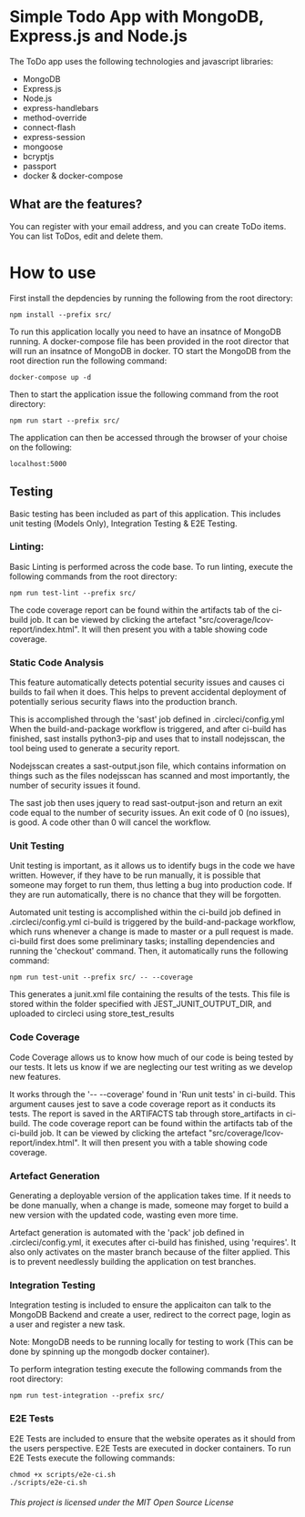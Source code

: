 # Simple Todo App with MongoDB, Express.js and Node.js
The ToDo app uses the following technologies and javascript libraries:
* MongoDB
* Express.js
* Node.js
* express-handlebars
* method-override
* connect-flash
* express-session
* mongoose
* bcryptjs
* passport
* docker & docker-compose

## What are the features?
You can register with your email address, and you can create ToDo items. You can list ToDos, edit and delete them. 

# How to use
First install the depdencies by running the following from the root directory:

```
npm install --prefix src/
```

To run this application locally you need to have an insatnce of MongoDB running. A docker-compose file has been provided in the root director that will run an insatnce of MongoDB in docker. TO start the MongoDB from the root direction run the following command:

```
docker-compose up -d
```

Then to start the application issue the following command from the root directory:
```
npm run start --prefix src/
```

The application can then be accessed through the browser of your choise on the following:

```
localhost:5000
```

## Testing

Basic testing has been included as part of this application. This includes unit testing (Models Only), Integration Testing & E2E Testing.

### Linting:
Basic Linting is performed across the code base. To run linting, execute the following commands from the root directory:

```
npm run test-lint --prefix src/
```



The code coverage report can be found within the artifacts tab of the ci-build job. It can be viewed by clicking the artefact "src/coverage/lcov-report/index.html". It will then present you with a table showing code coverage.

### Static Code Analysis
This feature automatically detects potential security issues and causes ci builds to fail when it does.
This helps to prevent accidental deployment of potentially serious security flaws into the production branch.

This is accomplished through the 'sast' job defined in .circleci/config.yml
When the build-and-package workflow is triggered, and after ci-build has finished, sast installs python3-pip and uses that to install nodejsscan, the tool being used to generate a security report.

Nodejsscan creates a sast-output.json file, which contains information on things such as the files nodejsscan has scanned and most importantly, the number of security issues it found.

The sast job then uses jquery to read sast-output-json and return an exit code equal to the number of security issues. An exit code of 0 (no issues), is good. A code other than 0 will cancel the workflow.


### Unit Testing
Unit testing is important, as it allows us to identify bugs in the code we have written. However, if they have to be run
manually, it is possible that someone may forget to run them, thus letting a bug into production code. If they are run automatically, there is no chance that they will be forgotten.

Automated unit testing is accomplished within the ci-build job defined in .circleci/config.yml
ci-build is triggered by the build-and-package workflow, which runs whenever a change is made to master or a pull request is made.
ci-build first does some preliminary tasks; installing dependencies and running the 'checkout' command. Then, it automatically runs the following command:
```
npm run test-unit --prefix src/ -- --coverage
```
This generates a junit.xml file containing the results of the tests. This file is stored within the folder specified with JEST_JUNIT_OUTPUT_DIR, and uploaded to circleci using store_test_results

### Code Coverage
Code Coverage allows us to know how much of our code is being tested by our tests.
It lets us know if we are neglecting our test writing as we develop new features.

It works through the '-- --coverage' found in 'Run unit tests' in ci-build. This argument causes jest to save a code coverage report as it conducts its tests. The report is saved in the ARTIFACTS tab through store_artifacts in ci-build.
The code coverage report can be found within the artifacts tab of the ci-build job. It can be viewed by clicking the artefact "src/coverage/lcov-report/index.html". It will then present you with a table showing code coverage.

### Artefact Generation
Generating a deployable version of the application takes time. If it needs to be done manually, when a change is made, someone may forget to build a new version with the updated code, wasting even more time.

Artefact generation is automated with the 'pack' job defined in .circleci/config.yml, it executes after ci-build has finished, using 'requires'. It also only activates on the master branch because of the filter applied. This is to prevent needlessly building the application on test branches.

### Integration Testing
Integration testing is included to ensure the applicaiton can talk to the MongoDB Backend and create a user, redirect to the correct page, login as a user and register a new task. 

Note: MongoDB needs to be running locally for testing to work (This can be done by spinning up the mongodb docker container).

To perform integration testing execute the following commands from the root directory:

```
npm run test-integration --prefix src/
```

### E2E Tests
E2E Tests are included to ensure that the website operates as it should from the users perspective. E2E Tests are executed in docker containers. To run E2E Tests execute the following commands:

```
chmod +x scripts/e2e-ci.sh
./scripts/e2e-ci.sh
```


###### This project is licensed under the MIT Open Source License
